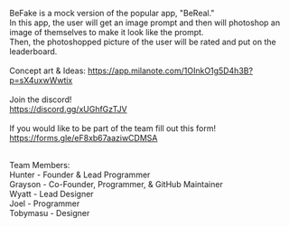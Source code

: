 BeFake is a mock version of the popular app, "BeReal."  
In this app, the user will get an image prompt and then will photoshop an image of themselves to make it look like the prompt.  
Then, the photoshopped picture of the user will be rated and put on the leaderboard.  
<br>
Concept art & Ideas: 
https://app.milanote.com/1OInkO1g5D4h3B?p=sX4uxwWwtix  
<br>
Join the discord!  
https://discord.gg/xUGhfGzTJV  
<br>
If you would like to be part of the team fill out this form!  
https://forms.gle/eF8xb67aaziwCDMSA  
<br>

Team Members:  
Hunter - Founder & Lead Programmer  
Grayson - Co-Founder, Programmer, & GitHub Maintainer  
Wyatt - Lead Designer  
Joel - Programmer  
Tobymasu - Designer  
